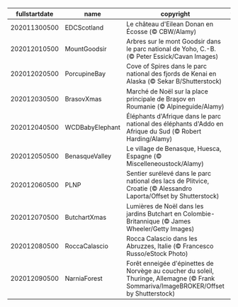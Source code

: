 |fullstartdate|name|copyright|title|image|
|--|--|--|--|--|
202011300500|EDCScotland|Le château d'Eilean Donan en Écosse (© CBW/Alamy)||![](/fr-CA/2020/12/202011300500EDCScotland.jpg)|
202012010500|MountGoodsir|Arbres sur le mont Goodsir dans le parc national de Yoho, C.-B. (© Peter Essick/Cavan Images)||![](/fr-CA/2020/12/202012010500MountGoodsir.jpg)|
202012020500|PorcupineBay|Cove of Spires dans le parc national des fjords de Kenai en Alaska (© Sekar B/Shutterstock)||![](/fr-CA/2020/12/202012020500PorcupineBay.jpg)|
202012030500|BrasovXmas|Marché de Noël sur la place principale de Braşov en Roumanie (© Alpineguide/Alamy)||![](/fr-CA/2020/12/202012030500BrasovXmas.jpg)|
202012040500|WCDBabyElephant|Éléphants d'Afrique dans le parc national des éléphants d'Addo en Afrique du Sud (© Robert Harding/Alamy)||![](/fr-CA/2020/12/202012040500WCDBabyElephant.jpg)|
202012050500|BenasqueValley|Le village de Benasque, Huesca, Espagne (© Miscelleneoustock/Alamy)||![](/fr-CA/2020/12/202012050500BenasqueValley.jpg)|
202012060500|PLNP|Sentier surélevé dans le parc national des lacs de Plitvice, Croatie (© Alessandro Laporta/Offset by Shutterstock)||![](/fr-CA/2020/12/202012060500PLNP.jpg)|
202012070500|ButchartXmas|Lumières de Noël dans les jardins Butchart en Colombie-Britannique (© James Wheeler/Getty Images)||![](/fr-CA/2020/12/202012070500ButchartXmas.jpg)|
202012080500|RoccaCalascio|Rocca Calascio dans les Abruzzes, Italie (© Francesco Russo/eStock Photo)||![](/fr-CA/2020/12/202012080500RoccaCalascio.jpg)|
202012090500|NarniaForest|Forêt enneigée d'épinettes de Norvège au coucher du soleil, Thuringe, Allemagne (© Frank Sommariva/ImageBROKER/Offset by Shutterstock)||![](/fr-CA/2020/12/202012090500NarniaForest.jpg)|
